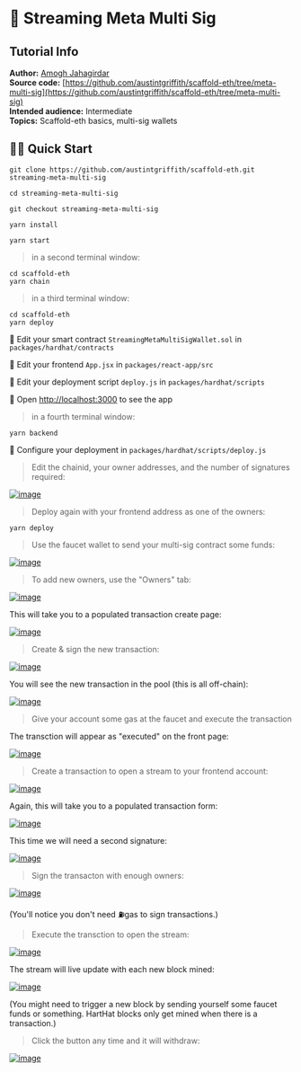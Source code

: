 # 👛 Streaming Meta Multi Sig

## Tutorial Info

**Author:** [Amogh Jahagirdar](https://github.com/0xamogh)  
**Source code:** [https://github.com/austintgriffith/scaffold-eth/tree/meta-multi-sig](https://github.com/austintgriffith/scaffold-eth/tree/meta-multi-sig)  
**Intended audience:** Intermediate  
**Topics:** Scaffold-eth basics, multi-sig wallets

## 🏃‍♀️ Quick Start

```text
git clone https://github.com/austintgriffith/scaffold-eth.git streaming-meta-multi-sig

cd streaming-meta-multi-sig

git checkout streaming-meta-multi-sig
```

```text
yarn install
```

```text
yarn start
```

> in a second terminal window:

```text
cd scaffold-eth
yarn chain
```

> in a third terminal window:

```text
cd scaffold-eth
yarn deploy
```

🔏 Edit your smart contract `StreamingMetaMultiSigWallet.sol` in `packages/hardhat/contracts`

📝 Edit your frontend `App.jsx` in `packages/react-app/src`

💼 Edit your deployment script `deploy.js` in `packages/hardhat/scripts`

📱 Open [http://localhost:3000](http://localhost:3000/) to see the app

> in a fourth terminal window:

```text
yarn backend
```

🔧 Configure your deployment in `packages/hardhat/scripts/deploy.js`

> Edit the chainid, your owner addresses, and the number of signatures required:

[![image](https://user-images.githubusercontent.com/2653167/99156751-bfc59b00-2680-11eb-8d9d-e33777173209.png)](https://user-images.githubusercontent.com/2653167/99156751-bfc59b00-2680-11eb-8d9d-e33777173209.png)

> Deploy again with your frontend address as one of the owners:

```text
yarn deploy
```

> Use the faucet wallet to send your multi-sig contract some funds:

[![image](https://user-images.githubusercontent.com/2653167/99156785-fd2a2880-2680-11eb-8665-f8415cc77d5d.png)](https://user-images.githubusercontent.com/2653167/99156785-fd2a2880-2680-11eb-8665-f8415cc77d5d.png)

> To add new owners, use the "Owners" tab:

[![image](https://user-images.githubusercontent.com/2653167/99156881-e6380600-2681-11eb-8161-43aeb7618af6.png)](https://user-images.githubusercontent.com/2653167/99156881-e6380600-2681-11eb-8161-43aeb7618af6.png)

This will take you to a populated transaction create page:

[![image](https://user-images.githubusercontent.com/2653167/99156894-010a7a80-2682-11eb-9b19-8d749e678ce0.png)](https://user-images.githubusercontent.com/2653167/99156894-010a7a80-2682-11eb-9b19-8d749e678ce0.png)

> Create & sign the new transaction:

[![image](https://user-images.githubusercontent.com/2653167/99156898-0b2c7900-2682-11eb-96f1-aae5dfb13179.png)](https://user-images.githubusercontent.com/2653167/99156898-0b2c7900-2682-11eb-96f1-aae5dfb13179.png)

You will see the new transaction in the pool \(this is all off-chain\):

[![image](https://user-images.githubusercontent.com/2653167/99156905-2a2b0b00-2682-11eb-8da9-6016cc32aaa8.png)](https://user-images.githubusercontent.com/2653167/99156905-2a2b0b00-2682-11eb-8da9-6016cc32aaa8.png)

> Give your account some gas at the faucet and execute the transaction

The transction will appear as "executed" on the front page:

[![image](https://user-images.githubusercontent.com/2653167/99156918-6199b780-2682-11eb-89d4-7379fe5adb54.png)](https://user-images.githubusercontent.com/2653167/99156918-6199b780-2682-11eb-89d4-7379fe5adb54.png)

> Create a transaction to open a stream to your frontend account:

[![image](https://user-images.githubusercontent.com/2653167/99156945-8db53880-2682-11eb-8477-059094a99723.png)](https://user-images.githubusercontent.com/2653167/99156945-8db53880-2682-11eb-8477-059094a99723.png)

Again, this will take you to a populated transaction form:

[![image](https://user-images.githubusercontent.com/2653167/99156981-a6255300-2682-11eb-9120-090bbbba513f.png)](https://user-images.githubusercontent.com/2653167/99156981-a6255300-2682-11eb-9120-090bbbba513f.png)

This time we will need a second signature:

[![image](https://user-images.githubusercontent.com/2653167/99156994-bc331380-2682-11eb-9492-7e0c83ea0fcc.png)](https://user-images.githubusercontent.com/2653167/99156994-bc331380-2682-11eb-9492-7e0c83ea0fcc.png)

> Sign the transacton with enough owners:

[![image](https://user-images.githubusercontent.com/2653167/99157010-d10fa700-2682-11eb-8f9a-328c561e97ef.png)](https://user-images.githubusercontent.com/2653167/99157010-d10fa700-2682-11eb-8f9a-328c561e97ef.png)

\(You'll notice you don't need ⛽️gas to sign transactions.\)

> Execute the transction to open the stream:

[![image](https://user-images.githubusercontent.com/2653167/99157033-04523600-2683-11eb-8f97-1f6f3ed7b752.png)](https://user-images.githubusercontent.com/2653167/99157033-04523600-2683-11eb-8f97-1f6f3ed7b752.png)

The stream will live update with each new block mined:

[![image](https://user-images.githubusercontent.com/2653167/99157075-5004df80-2683-11eb-8438-40ab8fbd5bf5.png)](https://user-images.githubusercontent.com/2653167/99157075-5004df80-2683-11eb-8438-40ab8fbd5bf5.png)

\(You might need to trigger a new block by sending yourself some faucet funds or something. HartHat blocks only get mined when there is a transaction.\)

> Click the button any time and it will withdraw:

[![image](https://user-images.githubusercontent.com/2653167/99157102-7fb3e780-2683-11eb-8cb5-121a94d78bac.png)](https://user-images.githubusercontent.com/2653167/99157102-7fb3e780-2683-11eb-8cb5-121a94d78bac.png)

